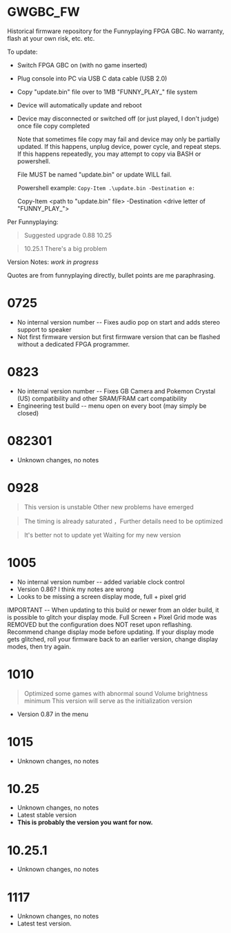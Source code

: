# GWGBC_FW
Historical firmware repository for the Funnyplaying FPGA GBC. No warranty, flash at your own risk, etc. etc. 

To update: 
* Switch FPGA GBC on (with no game inserted)
* Plug console into PC via USB C data cable (USB 2.0)
* Copy "update.bin" file over to 1MB "FUNNY_PLAY_" file system
* Device will automatically update and reboot
* Device may disconnected or switched off (or just played, I don't judge) once file copy completed

  Note that sometimes file copy may fail and device may only be partially updated. If this happens, unplug device, power cycle, and repeat steps. If this happens repeatedly, you may attempt to copy via BASH or powershell.

  File MUST be named "update.bin" or update WILL fail. 

  Powershell example: `Copy-Item .\update.bin -Destination e:`
  
  Copy-Item <path to "update.bin" file> -Destination <drive letter of "FUNNY_PLAY_">

Per Funnyplaying:
  > Suggested upgrade  0.88  10.25

  > 10.25.1 There's a big problem

Version Notes: *work in progress*

Quotes are from funnyplaying directly, bullet points are me paraphrasing. 

# 0725
* No internal version number -- Fixes audio pop on start and adds stereo support to speaker
* Not first firmware version but first firmware version that can be flashed without a dedicated FPGA programmer. 

# 0823
* No internal version number -- Fixes GB Camera and Pokemon Crystal (US) compatibility and other SRAM/FRAM cart compatibility
* Engineering test build -- menu open on every boot (may simply be closed)

# 082301
* Unknown changes, no notes

# 0928
> This version is unstable Other new problems have emerged

> The timing is already saturated  ，Further details need to be optimized

> It's better not to update yet  Waiting for my new version

# 1005
* No internal version number -- added variable clock control
* Version 0.86? I think my notes are wrong
* Looks to be missing a screen display mode, full + pixel grid

IMPORTANT -- When updating to this build or newer from an older build, it is possible to glitch your display mode. Full Screen + Pixel Grid mode was REMOVED but the configuration does NOT reset upon reflashing. Recommend change display mode before updating. If your display mode gets glitched, roll your firmware back to an earlier version, change display modes, then try again. 

# 1010
> Optimized some games with abnormal sound
> Volume brightness minimum
> This version will serve as the initialization version
* Version 0.87 in the menu

# 1015
* Unknown changes, no notes

# 10.25
* Unknown changes, no notes
* Latest stable version
* **This is probably the version you want for now.** 

# 10.25.1
* Unknown changes, no notes

# 1117
* Unknown changes, no notes
* Latest test version. 
